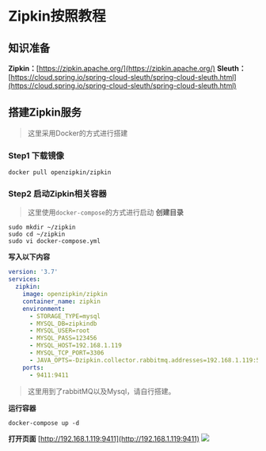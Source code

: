 # Zipkin按照教程 #
## 知识准备
**Zipkin：**[https://zipkin.apache.org/](https://zipkin.apache.org/)
**Sleuth：**[https://cloud.spring.io/spring-cloud-sleuth/spring-cloud-sleuth.html](https://cloud.spring.io/spring-cloud-sleuth/spring-cloud-sleuth.html)
## 搭建Zipkin服务
>这里采用Docker的方式进行搭建
### Step1 下载镜像
```shell
docker pull openzipkin/zipkin
```
### Step2 启动Zipkin相关容器
>这里使用`docker-compose`的方式进行启动
**创建目录**
```shell
sudo mkdir ~/zipkin
sudo cd ~/zipkin
sudo vi docker-compose.yml
```
**写入以下内容**
```yml
version: '3.7'
services:
  zipkin:
    image: openzipkin/zipkin
    container_name: zipkin
    environment:
      - STORAGE_TYPE=mysql
      - MYSQL_DB=zipkindb
      - MYSQL_USER=root
      - MYSQL_PASS=123456
      - MYSQL_HOST=192.168.1.119
      - MYSQL_TCP_PORT=3306
      - JAVA_OPTS=-Dzipkin.collector.rabbitmq.addresses=192.168.1.119:5672 -Dzipkin.collector.rabbitmq.username=admin -Dzipkin.collector.rabbitmq.password=NP123456 -Dzipkin.collector.rabbitmq.queue=zipkin
    ports:
      - 9411:9411

```
>这里用到了rabbitMQ以及Mysql，请自行搭建。

**运行容器**
```shell
docker-compose up -d
```

**打开页面**
[http://192.168.1.119:9411](http://192.168.1.119:9411)
![](https://i.imgur.com/NRBSWxf.jpg)

